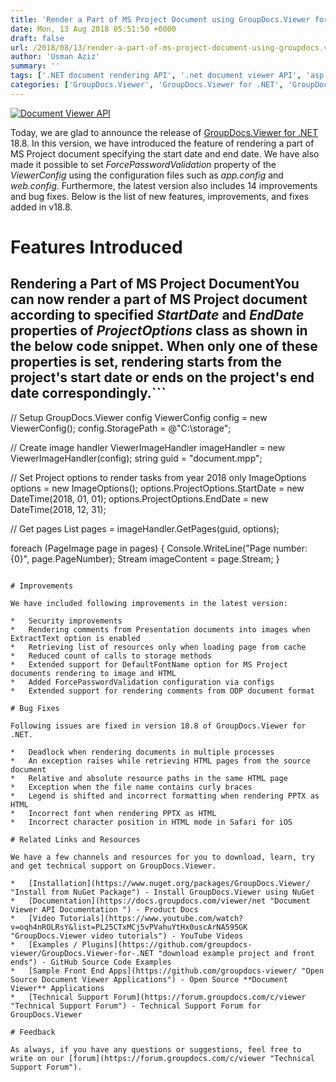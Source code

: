 ```yaml
---
title: 'Render a Part of MS Project Document using GroupDocs.Viewer for .NET 18.8'
date: Mon, 13 Aug 2018 05:51:50 +0000
draft: false
url: /2018/08/13/render-a-part-of-ms-project-document-using-groupdocs.viewer-for-.net-18.8/
author: 'Usman Aziz'
summary: ''
tags: ['.NET document rendering API', '.net document viewer API', 'asp.net document viewer API', 'C# document viewer API', 'document viewer API for .net', ]
categories: ['GroupDocs.Viewer', 'GroupDocs.Viewer for .NET', 'GroupDocs.Viewer for .NET Releases', 'GroupDocs.Viewer Product Family']
---
```


[![Document Viewer API](https://blog.groupdocs.com/wp-content/uploads/sites/4/2016/11/groupdocs-viewer-net.png)](https://www.groupdocs.com/products/viewer/net)

Today, we are glad to announce the release of [GroupDocs.Viewer for .NET](https://products.groupdocs.com/viewer/net) 18.8. In this version, we have introduced the feature of rendering a part of MS Project document specifying the start date and end date. We have also made it possible to set _ForcePasswordValidation_ property of the _ViewerConfig_ using the configuration files such as _app.config_ and _web.config_. Furthermore, the latest version also includes 14 improvements and bug fixes. Below is the list of new features, improvements, and fixes added in v18.8.

# Features Introduced

## Rendering a Part of MS Project DocumentYou can now render a part of MS Project document according to specified _StartDate_ and _EndDate_ properties of _ProjectOptions_ class as shown in the below code snippet. When only one of these properties is set, rendering starts from the project's start date or ends on the project's end date correspondingly.```
// Setup GroupDocs.Viewer config
ViewerConfig config = new ViewerConfig();
config.StoragePath = @"C:\storage";
   
// Create image handler
ViewerImageHandler imageHandler = new ViewerImageHandler(config);
string guid = "document.mpp";
   
// Set Project options to render tasks from year 2018 only
ImageOptions options = new ImageOptions();
options.ProjectOptions.StartDate = new DateTime(2018, 01, 01);
options.ProjectOptions.EndDate = new DateTime(2018, 12, 31);
  
// Get pages 
List pages = imageHandler.GetPages(guid, options);
   
foreach (PageImage page in pages)
{
     Console.WriteLine("Page number: {0}", page.PageNumber); 
     Stream imageContent = page.Stream;
}
```For more details on this feature, please visit [this](https://docs.groupdocs.com/viewer/net) documentation article.

# Improvements

We have included following improvements in the latest version:

*   Security improvements
*   Rendering comments from Presentation documents into images when ExtractText option is enabled
*   Retrieving list of resources only when loading page from cache
*   Reduced count of calls to storage methods
*   Extended support for DefaultFontName option for MS Project documents rendering to image and HTML
*   Added ForcePasswordValidation configuration via configs
*   Extended support for rendering comments from ODP document format

# Bug Fixes

Following issues are fixed in version 18.8 of GroupDocs.Viewer for .NET.

*   Deadlock when rendering documents in multiple processes
*   An exception raises while retrieving HTML pages from the source document
*   Relative and absolute resource paths in the same HTML page
*   Exception when the file name contains curly braces
*   Legend is shifted and incorrect formatting when rendering PPTX as HTML
*   Incorrect font when rendering PPTX as HTML
*   Incorrect character position in HTML mode in Safari for iOS

# Related Links and Resources

We have a few channels and resources for you to download, learn, try and get technical support on GroupDocs.Viewer.

*   [Installation](https://www.nuget.org/packages/GroupDocs.Viewer/ "Install from NuGet Package") - Install GroupDocs.Viewer using NuGet
*   [Documentation](https://docs.groupdocs.com/viewer/net "Document Viewer API Documentation ") - Product Docs
*   [Video Tutorials](https://www.youtube.com/watch?v=oqh4nROLRsY&list=PL25CTxMCj5vPVahuYtHx0uscArNA595GK "GroupDocs.Viewer video tutorials") - YouTube Videos
*   [Examples / Plugins](https://github.com/groupdocs-viewer/GroupDocs.Viewer-for-.NET "download example project and front ends") - GitHub Source Code Examples
*   [Sample Front End Apps](https://github.com/groupdocs-viewer/ "Open Source Document Viewer Applications") - Open Source **Document Viewer** Applications
*   [Technical Support Forum](https://forum.groupdocs.com/c/viewer "Technical Support Forum") - Technical Support Forum for GroupDocs.Viewer

# Feedback

As always, if you have any questions or suggestions, feel free to write on our [forum](https://forum.groupdocs.com/c/viewer "Technical Support Forum").




